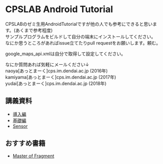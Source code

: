 # CPSLAB Android Tutorial
CPSLABのゼミ生用AndroidTutorialですが他の人でも参考にできると思います。(あくまで参考程度)  
サンプルプログラムをビルドして自分の端末にインストールしてください。  
なにか思うところがあればissue立てたりpull requestをお願いします。頼む。  

google_maps_api.xmlは自分で取得して設定してください。

なにか質問あれば気軽にメールください↓  
naoya[あっとまーく]cps.im.dendai.ac.jp (2016年)  
kamiyama[あっとまーく]cps.im.dendai.ac.jp (2017年)  
yudai[あっとまーく]cps.im.dendai.ac.jp (2018年)

## 講義資料
- [導入編](doc/introduction.md)
- [基礎編](doc/document.md)
- [Sensor](doc/document.md#sensor)

## おすすめ書籍
- [Master of Fragment](http://tatsu-zine.com/books/master-of-fragments) 
